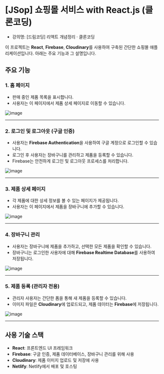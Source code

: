 # [JSop] 쇼핑몰 서비스 with React.js (클론코딩)
* 강의명: [드림코딩] 리액트 개념정리 · 클론코딩

이 프로젝트는 **React**, **Firebase**, **Cloudinary**를 사용하여 구축된 간단한 쇼핑몰 애플리케이션입니다. 아래는 주요 기능과 그 설명입니다.

## 주요 기능

### 1. 홈 페이지
- 판매 중인 제품 목록을 표시합니다.
- 사용자는 이 페이지에서 제품 상세 페이지로 이동할 수 있습니다.

![image](https://github.com/user-attachments/assets/e0fb156b-d4c6-4f86-826a-6466e9b54437)


---

### 2. 로그인 및 로그아웃 (구글 인증)
- 사용자는 **Firebase Authentication**을 사용하여 구글 계정으로 로그인할 수 있습니다.
- 로그인 후 사용자는 장바구니를 관리하고 제품을 등록할 수 있습니다.
- Firebase는 안전하게 로그인 및 로그아웃 프로세스를 처리합니다.

![image](https://github.com/user-attachments/assets/957ec0a2-7d4e-4aa9-b91e-d30c259a1650)


---

### 3. 제품 상세 페이지
- 각 제품에 대한 상세 정보를 볼 수 있는 페이지가 제공됩니다.
- 사용자는 이 페이지에서 제품을 장바구니에 추가할 수 있습니다.

![image](https://github.com/user-attachments/assets/a8f3e1d7-40e1-499b-828f-ece7c29f25c2)


---

### 4. 장바구니 관리
- 사용자는 장바구니에 제품을 추가하고, 선택한 모든 제품을 확인할 수 있습니다.
- 장바구니는 로그인한 사용자에 대해 **Firebase Realtime Database**를 사용하여 저장됩니다.

![image](https://github.com/user-attachments/assets/924fac61-3527-423f-aa4e-ee702039fbdc)


---

### 5. 제품 등록 (관리자 전용)
- 관리자 사용자는 간단한 폼을 통해 새 제품을 등록할 수 있습니다.
- 이미지 파일은 **Cloudinary**에 업로드되고, 제품 데이터는 **Firebase**에 저장됩니다.

![image](https://github.com/user-attachments/assets/0798ae65-7cb1-4029-8724-3c5816051dea)


---

## 사용 기술 스택

- **React**: 프론트엔드 UI 프레임워크
- **Firebase**: 구글 인증, 제품 데이터베이스, 장바구니 관리를 위해 사용
- **Cloudinary**: 제품 이미지 업로드 및 저장에 사용
- **Netlify**: Netlify에서 배포 및 호스팅


